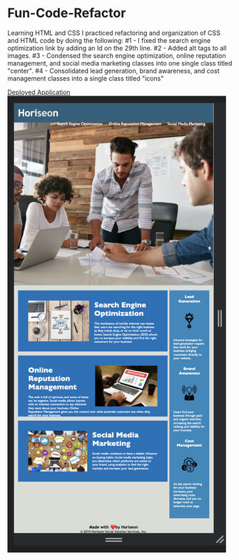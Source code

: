 # Fun-Code-Refactor
Learning HTML and CSS
I practiced refactoring and organization of CSS and HTML code by doing the following:
#1 - I fixed the search engine optimization link by adding an Id on the 29th line.
#2 - Added alt tags to all images.
#3 - Condensed the search engine optimization, online reputation management, and social media marketing classes into one single class titled "center".
#4 - Consolidated lead generation, brand awareness, and cost management classes into a single class titled "icons"

[Deployed Application](https://blakelikestoast.github.io/Fun-Code-Refactor/)
![Web Page](assets/images/Horiseon.jpg)